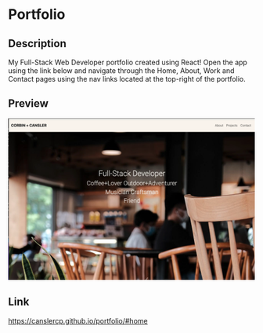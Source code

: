 # Portfolio

## Description

My Full-Stack Web Developer portfolio created using React! Open the app using the link below and navigate through the Home, About, Work and Contact pages using the nav links located at the top-right of the portfolio.

## Preview
![preview of the portfolio homepage](./src/assets/preview.png)

## Link
https://canslercp.github.io/portfolio/#home



